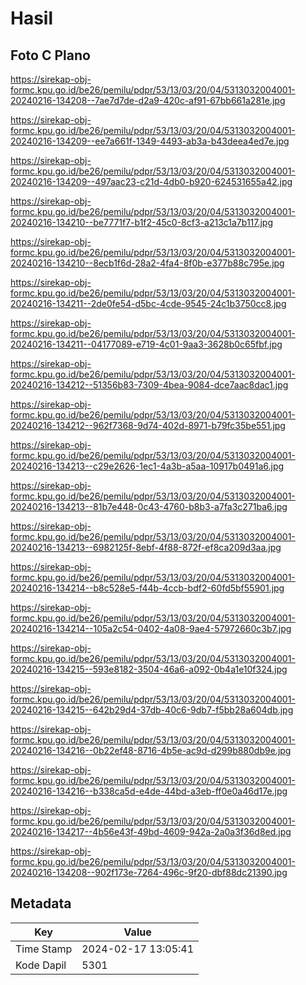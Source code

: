 # Hasil

## Foto C Plano

https://sirekap-obj-formc.kpu.go.id/be26/pemilu/pdpr/53/13/03/20/04/5313032004001-20240216-134208--7ae7d7de-d2a9-420c-af91-67bb661a281e.jpg

https://sirekap-obj-formc.kpu.go.id/be26/pemilu/pdpr/53/13/03/20/04/5313032004001-20240216-134209--ee7a661f-1349-4493-ab3a-b43deea4ed7e.jpg

https://sirekap-obj-formc.kpu.go.id/be26/pemilu/pdpr/53/13/03/20/04/5313032004001-20240216-134209--497aac23-c21d-4db0-b920-624531655a42.jpg

https://sirekap-obj-formc.kpu.go.id/be26/pemilu/pdpr/53/13/03/20/04/5313032004001-20240216-134210--be7771f7-b1f2-45c0-8cf3-a213c1a7b117.jpg

https://sirekap-obj-formc.kpu.go.id/be26/pemilu/pdpr/53/13/03/20/04/5313032004001-20240216-134210--8ecb1f6d-28a2-4fa4-8f0b-e377b88c795e.jpg

https://sirekap-obj-formc.kpu.go.id/be26/pemilu/pdpr/53/13/03/20/04/5313032004001-20240216-134211--2de0fe54-d5bc-4cde-9545-24c1b3750cc8.jpg

https://sirekap-obj-formc.kpu.go.id/be26/pemilu/pdpr/53/13/03/20/04/5313032004001-20240216-134211--04177089-e719-4c01-9aa3-3628b0c65fbf.jpg

https://sirekap-obj-formc.kpu.go.id/be26/pemilu/pdpr/53/13/03/20/04/5313032004001-20240216-134212--51356b83-7309-4bea-9084-dce7aac8dac1.jpg

https://sirekap-obj-formc.kpu.go.id/be26/pemilu/pdpr/53/13/03/20/04/5313032004001-20240216-134212--962f7368-9d74-402d-8971-b79fc35be551.jpg

https://sirekap-obj-formc.kpu.go.id/be26/pemilu/pdpr/53/13/03/20/04/5313032004001-20240216-134213--c29e2626-1ec1-4a3b-a5aa-10917b0491a6.jpg

https://sirekap-obj-formc.kpu.go.id/be26/pemilu/pdpr/53/13/03/20/04/5313032004001-20240216-134213--81b7e448-0c43-4760-b8b3-a7fa3c271ba6.jpg

https://sirekap-obj-formc.kpu.go.id/be26/pemilu/pdpr/53/13/03/20/04/5313032004001-20240216-134213--6982125f-8ebf-4f88-872f-ef8ca209d3aa.jpg

https://sirekap-obj-formc.kpu.go.id/be26/pemilu/pdpr/53/13/03/20/04/5313032004001-20240216-134214--b8c528e5-f44b-4ccb-bdf2-60fd5bf55901.jpg

https://sirekap-obj-formc.kpu.go.id/be26/pemilu/pdpr/53/13/03/20/04/5313032004001-20240216-134214--105a2c54-0402-4a08-9ae4-57972660c3b7.jpg

https://sirekap-obj-formc.kpu.go.id/be26/pemilu/pdpr/53/13/03/20/04/5313032004001-20240216-134215--593e8182-3504-46a6-a092-0b4a1e10f324.jpg

https://sirekap-obj-formc.kpu.go.id/be26/pemilu/pdpr/53/13/03/20/04/5313032004001-20240216-134215--642b29d4-37db-40c6-9db7-f5bb28a604db.jpg

https://sirekap-obj-formc.kpu.go.id/be26/pemilu/pdpr/53/13/03/20/04/5313032004001-20240216-134216--0b22ef48-8716-4b5e-ac9d-d299b880db9e.jpg

https://sirekap-obj-formc.kpu.go.id/be26/pemilu/pdpr/53/13/03/20/04/5313032004001-20240216-134216--b338ca5d-e4de-44bd-a3eb-ff0e0a46d17e.jpg

https://sirekap-obj-formc.kpu.go.id/be26/pemilu/pdpr/53/13/03/20/04/5313032004001-20240216-134217--4b56e43f-49bd-4609-942a-2a0a3f36d8ed.jpg

https://sirekap-obj-formc.kpu.go.id/be26/pemilu/pdpr/53/13/03/20/04/5313032004001-20240216-134208--902f173e-7264-496c-9f20-dbf88dc21390.jpg


## Metadata

| Key        | Value               |
| ---------- | ------------------- |
| Time Stamp | 2024-02-17 13:05:41 |
| Kode Dapil | 5301                |



